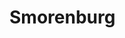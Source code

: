 <!--
  id: 2083
  slug: smorenburg
  type: fortpolio
  categories: javascript, HTML/CSS, backend
  tags: CSS, HTML, Javascript, Wordpress
  clients: Cinographic
  collaboration: 
  prizes: 
  thumbnail: smorenburg1.jpg
  image: smorenburg1.jpg
  images: smorenburg3.jpg, smorenburg1.jpg, smorenburg2.jpg
  inCv: false
  inPortfolio: false
  dateFrom: 2013-02-01
  dateTo: 2013-03-01
-->

# Smorenburg

